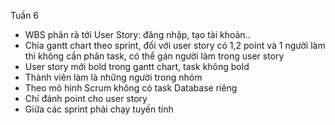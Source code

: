 Tuần 6
* WBS phân rã tới User Story: đăng nhập, tạo tài khoản..
* Chia gantt chart theo sprint, đối với user story có 1,2 point và 1 người làm thì không cần phân task, có thể gán người làm trong user story
* User story mới bold trong gantt chart, task không bold
* Thành viên làm là những người trong nhóm
* Theo mô hình Scrum không có task Database riêng
* Chỉ đánh point cho user story
* Giữa các sprint phải chạy tuyến tính
